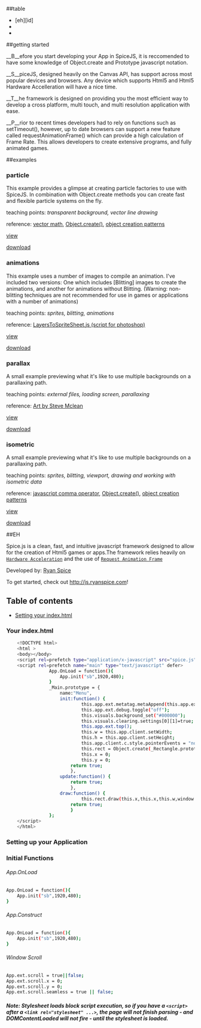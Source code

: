
##table


* [eh][id]
* []()
* []()

##getting started



__B__efore you start developing your App in SpiceJS, it is reccomended to have some knowledge of Object.create and Prototype javascript notation. 

__S__piceJS, designed heavily on the Canvas API, has support across most popular devices and browsers. Any device which supports Html5 and Html5 Hardware Accelleration will have a nice time.

__T__he framework is designed on providing you the most efficient way to develop a cross platform, multi touch, and multi resolution application with ease.

__P__rior to recent times developers had to rely on functions such as setTimeout(), however, up to date browsers can support a new feature called requestAnimationFrame() which can provide a high calculation of Frame Rate. This allows developers to create extensive programs, and fully animated games.

##examples

### particle

This example provides a glimpse at creating particle factories to use with SpiceJS. In combination with Object.create methods you can create fast and flexible particle systems on the fly.

teaching points: <i>transparent background, vector line drawing</i>

reference: [vector math](http://higherorderfun.com/blog/2012/06/03/math-for-game-programmers-05-vector-cheat-sheet/), [Object.create()](http://www.htmlgoodies.com/beyond/javascript/object.create-the-new-way-to-create-objects-in-javascript.html), [object creation patterns](http://www.htmlgoodies.com/html5/javascript/some-useful-javascript-object-creation-patterns.html#fbid=T4GDU9yVQOc)

[view](https://github.com/ryanspice/spice.js/tree/master/examples/particles)

[download](https://github.com/ryanspice/spice.js/blob/master/examples/particles/particles.7z)

### animations

This example uses a number of images to compile an animation. I've included two versions: One which includes [Blitting] images to create the animations, and another for animations without Blitting. (Warning: non-blitting techniques are not recommended for use in games or applications with a number of animations)

teaching points: <i>sprites, blitting, animations</i>

reference: [LayersToSpriteSheet.js (script for photoshop)](https://ryanspice.com/js/LayersToSpriteSheet.js)

[view](https://github.com/ryanspice/spice.js/tree/master/examples/animation)

[download](https://github.com/ryanspice/spice.js/blob/master/examples/isometric/animation.7z)

### parallax

A small example previewing what it's like to use multiple backgrounds on a parallaxing path. 

teaching points: <i>external files, loading screen, parallaxing</i>

reference: [Art by Steve Mclean](https://www.linkedin.com/pub/steve-mclean/76/b5b/25a)

[view](https://github.com/ryanspice/spice.js/tree/master/examples/animation)

[download](https://github.com/ryanspice/spice.js/blob/master/examples/isometric/animation.7z)

### isometric

A small example previewing what it's like to use multiple backgrounds on a parallaxing path. 

teaching points: <i>sprites, blitting, viewport, drawing and working with isometric data</i>

reference: [javascript comma operator](http://javascriptweblog.wordpress.com/2011/04/04/the-javascript-comma-operator/?utm_source=feedburner&utm_medium=feed&utm_campaign=Feed%3A+JavascriptJavascript+%28JavaScript%2C+JavaScript%29), [Object.create()](http://www.htmlgoodies.com/beyond/javascript/object.create-the-new-way-to-create-objects-in-javascript.html), [object creation patterns](http://www.htmlgoodies.com/html5/javascript/some-useful-javascript-object-creation-patterns.html#fbid=T4GDU9yVQOc)

[view](https://github.com/ryanspice/spice.js/tree/master/examples/animation)

[download](https://github.com/ryanspice/spice.js/blob/master/examples/isometric/animation.7z)

##EH

Spice.js is a clean, fast, and intuitive javascript framework designed to allow for the creation of Html5 games or apps.The framework relies heavily on [```Hardware Acceleration```](http://en.wikipedia.org/wiki/Hardware_acceleration) and the use of [```Request Animation Frame```](https://developer.mozilla.org/en/docs/Web/API/window.requestAnimationFrame)

Developed by: [Ryan Spice](http://twitter.com/ryanspice/)

To get started, check out <http://js.ryanspice.com>!

## Table of contents

 - [Setting your index.html](#your-index.html)


### Your index.html

```bash
	<!DOCTYPE html>
	<html >
	<body></body>
	<script rel=prefetch type="application/x-javascript" src="spice.js"></script>
	<script rel=prefetch name="main" type="text/javascript" defer>
				App.OnLoad = function(){
					App.init("sb",1920,480);
				}
				_Main.prototype = {
					name:"Menu",
					init:function() {
							this.app.ext.metatag.metaAppend(this.app.ext.metatag.metaLink("icon.png","shortcut icon","image/png"));
							this.app.ext.debug.toggle("off");
							this.visuals.background_set("#000000");
							this.visuals.clearing.settings[0][1]=true;
							this.app.ext.top();
							this.w = this.app.client.setWidth;
							this.h = this.app.client.setHeight;
							this.app.client.c.style.pointerEvents = "none";
							this.rect = Object.create(_Rectangle.prototype);
							this.x = 0;
							this.y = 0;
						return true;
						},
					update:function() {
						return true;
						},
					draw:function() {
							this.rect.draw(this.x,this.x,this.w,window.innerHeight);
						return true;
						}
				};
	</script>
	</html>
```

### Setting up your Application


### Initial Functions

###### App.OnLoad

```bash
App.OnLoad = function(){
	App.init("sb",1920,480);
}
```

###### App.Construct

```bash
App.OnLoad = function(){
	App.init("sb",1920,480);
}
```


###### Window Scroll

```bash
App.ext.scroll = true||false;
App.ext.scroll.x = 0;
App.ext.scroll.y = 0;
App.ext.scroll.seamless = true || false;
```

##### Note: Stylesheet loads block script execution, so if you have a ```<script>``` after a ```<link rel="stylesheet" ...>```, the page will not finish parsing - and DOMContentLoaded will not fire - until the stylesheet is loaded.
